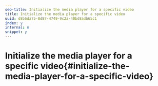 ```yaml
---
seo-title: Initialize the media player for a specific video
title: Initialize the media player for a specific video
uuid: d8b6da75-8d87-4749-9c2a-40bd8adb65c1
index: y
internal: n
snippet: y
---
```


# Initialize the media player for a specific video{#initialize-the-media-player-for-a-specific-video}

